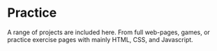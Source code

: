 # Practice

A range of projects are included here. From full web-pages, games, or practice exercise pages with mainly HTML, CSS, and Javascript.
